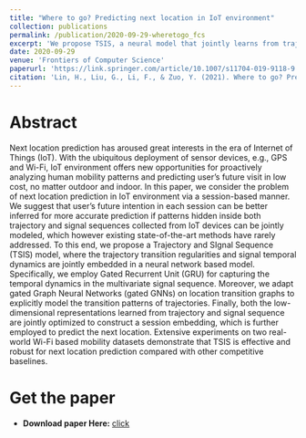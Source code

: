 ```yaml
---
title: "Where to go? Predicting next location in IoT environment"
collection: publications
permalink: /publication/2020-09-29-wheretogo_fcs
excerpt: 'We propose TSIS, a neural model that jointly learns from trajectory transitions and IoT signal sequences via gated GNNs and GRUs for accurate next-location prediction in IoT environments.'
date: 2020-09-29
venue: 'Frontiers of Computer Science'
paperurl: 'https://link.springer.com/article/10.1007/s11704-019-9118-9'
citation: 'Lin, H., Liu, G., Li, F., & Zuo, Y. (2021). Where to go? Predicting next location in IoT environment. Frontiers of Computer Science, 15(1), 151306.'
---
```

Abstract
======
Next location prediction has aroused great interests in the era of Internet of Things (IoT). With the ubiquitous deployment of sensor devices, e.g., GPS and Wi-Fi, IoT environment offers new opportunities for proactively analyzing human mobility patterns and predicting user’s future visit in low cost, no matter outdoor and indoor. In this paper, we consider the problem of next location prediction in IoT environment via a session-based manner. We suggest that user’s future intention in each session can be better inferred for more accurate prediction if patterns hidden inside both trajectory and signal sequences collected from IoT devices can be jointly modeled, which however existing state-of-the-art methods have rarely addressed. To this end, we propose a Trajectory and SIgnal Sequence (TSIS) model, where the trajectory transition regularities and signal temporal dynamics are jointly embedded in a neural network based model. Specifically, we employ Gated Recurrent Unit (GRU) for capturing the temporal dynamics in the multivariate signal sequence. Moreover, we adapt gated Graph Neural Networks (gated GNNs) on location transition graphs to explicitly model the transition patterns of trajectories. Finally, both the low-dimensional representations learned from trajectory and signal sequence are jointly optimized to construct a session embedding, which is further employed to predict the next location. Extensive experiments on two real-world Wi-Fi based mobility datasets demonstrate that TSIS is effective and robust for next location prediction compared with other competitive baselines.

Get the paper
======
+ **Download paper Here:** [click](http://mysteriouslfz.github.io/files/2020-09-29-wheretogo_fcs/Where_to_go_Predicting_next_location_in_IoT_environment.pdf)